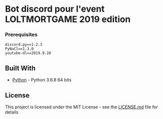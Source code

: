 # Bot discord pour l'event LOLTMORTGAME 2019 edition

### Prerequisites

```
discord.py==1.2.3
PyNaCl==1.3.0
youtube-dl==2019.9.28
```

## Built With

* [Python](https://www.python.org/) - Python 3.6.8 64 bits

## License

This project is licensed under the MIT License - see the [LICENSE.md](LICENSE.md) file for details
